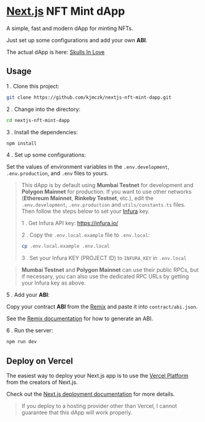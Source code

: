 # [Next.js](https://nextjs.org/) NFT Mint dApp

A simple, fast and modern dApp for minting NFTs.

Just set up some configurations and add your own **ABI**.

The actual dApp is here: [Skulls In Love](https://www.skullsin.love/)

## Usage

1 . Clone this project:

```sh
git clone https://github.com/kjmczk/nextjs-nft-mint-dapp.git
```

2 . Change into the directory:

```sh
cd nextjs-nft-mint-dapp
```

3 . Install the dependencies:

```sh
npm install
```

4 . Set up some configurations:

Set the values of environment variables in the `.env.development`, `.env.production`, and `.env` files to yours.

> This dApp is by default using **Mumbai Testnet** for development and **Polygon Mainnet** for production. If you want to use other networks (**Ethereum Mainnet**, **Rinkeby Testnet**, etc.), edit the `.env.development`, `.env.production` and `utils/constants.ts` files. Then follow the steps below to set your [Infura](https://infura.io/) key.
> 
> 1 . Get Infura API key: https://infura.io/
> 
> 2 . Copy the `.env.local.example` file to `.env.local`:
> 
> ```sh
> cp .env.local.example .env.local
> ```
> 
> 3 . Set your Infura KEY (PROJECT ID) to `INFURA_KEY` in `.env.local`

> **Mumbai Testnet** and **Polygon Mainnet** can use their public RPCs, but if necessary, you can also use the dedicated RPC URLs by getting your Infura key as above.

5 . Add your **ABI**:

Copy your contract **ABI** from the [Remix](https://remix.ethereum.org/) and paste it into `contract/abi.json`.

See the [Remix documentation](https://remix-ide.readthedocs.io/en/latest/run.html) for how to generate an ABI.

6 . Run the server:

```sh
npm run dev
```

## Deploy on Vercel

The easiest way to deploy your Next.js app is to use the [Vercel Platform](https://vercel.com/new?utm_medium=default-template&filter=next.js&utm_source=create-next-app&utm_campaign=create-next-app-readme) from the creators of Next.js.

Check out the [Next.js deployment documentation](https://nextjs.org/docs/deployment) for more details.

> If you deploy to a hosting provider other than Vercel, I cannot guarantee that this dApp will work properly.

